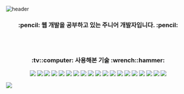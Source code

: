 ![header](https://capsule-render.vercel.app/api?type=waving&color=6FC7E1&fontColor=363636&height=200&section=header&text=Peter's%20GitHub&fontSize=90)
<br>
<h3 align="center">:pencil: 웹 개발을 공부하고 있는 주니어 개발자입니다. :pencil:</h3>
<br>
<br>
<h3 align="center">:tv::computer: 사용해본 기술 :wrench::hammer:</h3>
<p align="center">   
  <img src="https://img.shields.io/badge/Ruby-CC342D?style=plastic&logo=Ruby&logoColor=white" />
  <img src="https://img.shields.io/badge/Ruby%20on%20Rails-CC0000?style=plastic&logo=Ruby%20on%20Rails&logoColor=white" />
  <img src="https://img.shields.io/badge/Spring-6DB33F?style=plastic&logo=Spring&logoColor=white" />
  <img src="https://img.shields.io/badge/Next.js-000000?style=plastic&logo=Next.js&logoColor=white" />
  <img src="https://img.shields.io/badge/React-61DAFB?style=plastic&logo=React&logoColor=white" />
  <img src="https://img.shields.io/badge/Bootstrap-7952B3?style=plastic&logo=Bootstrap&logoColor=white" />
  <img src="https://img.shields.io/badge/HTML5-E34F26?style=plastic&logo=HTML5&logoColor=white" />
  <img src="https://img.shields.io/badge/CSS3-1572B6?style=plastic&logo=CSS3&logoColor=white" />
  <img src="https://img.shields.io/badge/JavaScript-F7DF1E?style=plastic&logo=JavaScript&logoColor=white" />
  <img src="https://img.shields.io/badge/PostgreSQL-4169E1?style=plastic&logo=PostgreSQL&logoColor=white" />
  <img src="https://img.shields.io/badge/Insomnia-4000BF?style=plastic&logo=Insomnia&logoColor=white" />
  <img src="https://img.shields.io/badge/Python-3776AB?style=plastic&logo=Python&logoColor=white" />
  <img src="https://img.shields.io/badge/Amazon%20AWS-232F3E?style=plastic&logo=Amazon%20AWS&logoColor=white" />
  <img src="https://img.shields.io/badge/C-A8B9CC?style=plastic&logo=C&logoColor=white" />
  <img src="https://img.shields.io/badge/C%2B%2B-00599C?style=plastic&logo=C%2B%2B&logoColor=white" />
  <img src="https://img.shields.io/badge/C%20Sharp-239120?style=plastic&logo=C%20Sharp&logoColor=white" />
  <img src="https://img.shields.io/badge/Android%20Studio-3DDC84?style=plastic&logo=Android%20Studio&logoColor=white" />
  <img src="https://img.shields.io/badge/Java-007396?style=plastic&logoColor=white" />
  <img src="https://img.shields.io/badge/JSP-007396?style=plastic&logoColor=white" />
</p>
<img src="https://capsule-render.vercel.app/api?type=waving&color=6FC7E1&height=200&section=footer" />
